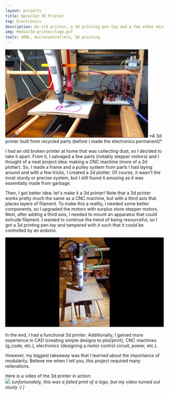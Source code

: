 ```yaml
---
layout: projects
title: Upcycled 3D Printer
tag: Electronics
description: An old printer, a 3d printing pen toy and a few other miscellaneous parts were transformed into a low-budget 3d printer
img: Media/3d-printer/logo.gif
tools: GRBL, microcontrollers, 3d printing
---
```

<img src="/Media/3d-printer/3d.png">
*A 3d printer built from recycled parts (before I made the electronics permanent)*

I had an old broken printer at home that was collecting dust, so I decided to take it apart. From it, I salvaged a few parts (notably stepper motors) and I thought of a neat project idea: making a CNC machine (more of a 2d plotter). So, I made a frame and a pulley system from parts I had laying around and with a few tricks, I created a 2d plotter. Of course, it wasn't the most sturdy or precise system, but I still found it amusing as it was essentially made from garbage. 

Then, I got better idea: let's make it a 3d printer! Note that a 3d printer works pretty much the same as a CNC machine, but with a third axis that places layers of filament. To make this a reality, I needed some better components, so I upgraded the motors with surplus store stepper motors. Next, after adding a third axis, I needed to mount an apparatus that could extrude filament. I wanted to continue the trend of being resourceful, so I got a 3d printing pen *toy* and tampered with it such that it could be controlled by an arduino. 

<img src="/Media/3d-printer/3dPrinter.gif">

In the end, I had a functional 3d printer. Additionally, I gained more experience in CAD (creating simple designs to plot/print), CNC machines (g_code, etc.), electronics (designing a motor control circuit, power, etc.). 

However, my biggest takeaway was that I learned about the importance of modularity. Believe me when I tell you, this project required many reiterations.

Here is a video of the 3d printer in action:   
<img src="/Media/3d-printer/logo.gif">
*(unfortunately, this was a failed print of a logo, but my video turned out nicely :) )*